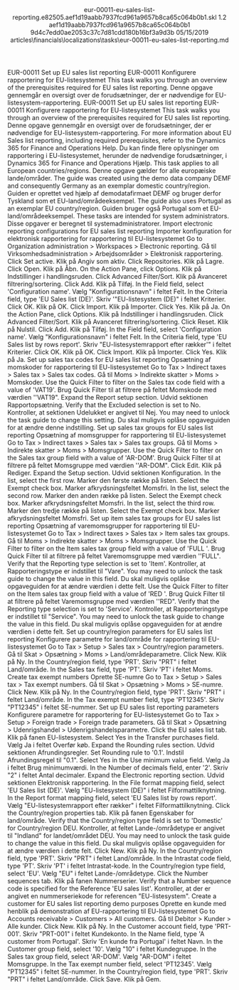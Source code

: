 <?xml version="1.0" encoding="UTF-8"?>
<xliff xmlns:logoport="urn:logoport:xliffeditor:xliff-extras:1.0" xmlns:tilt="urn:logoport:xliffeditor:tilt-non-translatables:1.0" xmlns:xsi="http://www.w3.org/2001/XMLSchema-instance" xmlns="urn:oasis:names:tc:xliff:document:1.2" xmlns:xliffext="urn:microsoft:content:schema:xliffextensions" version="1.2" xsi:schemaLocation="urn:oasis:names:tc:xliff:document:1.2 xliff-core-1.2-transitional.xsd">
  <file datatype="xml" source-language="en-US" original="eur-00011-eu-sales-list-reporting.md" target-language="da-DK">
    <header>
      <tool tool-company="Microsoft" tool-version="1.0-7889195" tool-name="mdxliff" tool-id="mdxliff"/>
      <xliffext:skl_file_name>eur-00011-eu-sales-list-reporting.e82505.aef1d19aabb7937fcd961a9657b8ca65c064b0b1.skl</xliffext:skl_file_name>
      <xliffext:version>1.2</xliffext:version>
      <xliffext:ms.openlocfilehash>aef1d19aabb7937fcd961a9657b8ca65c064b0b1</xliffext:ms.openlocfilehash>
      <xliffext:ms.sourcegitcommit>9d4c7edd0ae2053c37c7d81cdd180b16bf3a9d3b</xliffext:ms.sourcegitcommit>
      <xliffext:ms.lasthandoff>05/15/2019</xliffext:ms.lasthandoff>
      <xliffext:ms.openlocfilepath>articles\financials\localizations\tasks\eur-00011-eu-sales-list-reporting.md</xliffext:ms.openlocfilepath>
    </header>
    <body>
      <group extype="content" id="content">
        <trans-unit xml:space="preserve" translate="yes" id="101" restype="x-metadata">
          <source>EUR-00011 Set up EU sales list reporting</source>
        <target logoport:matchpercent="101" state="translated" state-qualifier="leveraged-tm">EUR-00011 Konfigurere rapportering for EU-listesystemet</target></trans-unit>
        <trans-unit xml:space="preserve" translate="yes" id="102" restype="x-metadata">
          <source>This task walks you through an overview of the prerequisites required for EU sales list reporting.</source>
        <target logoport:matchpercent="101" state="translated" state-qualifier="leveraged-tm">Denne opgave gennemgår en oversigt over de forudsætninger, der er nødvendige for EU-listesystem-rapportering.</target></trans-unit>
        <trans-unit xml:space="preserve" translate="yes" id="103">
          <source>EUR-00011 Set up EU sales list reporting</source>
        <target logoport:matchpercent="101" state="translated" state-qualifier="leveraged-tm">EUR-00011 Konfigurere rapportering for EU-listesystemet</target></trans-unit>
        <trans-unit xml:space="preserve" translate="yes" id="104">
          <source>This task walks you through an overview of the prerequisites required for EU sales list reporting.</source>
        <target logoport:matchpercent="101" state="translated" state-qualifier="leveraged-tm">Denne opgave gennemgår en oversigt over de forudsætninger, der er nødvendige for EU-listesystem-rapportering.</target></trans-unit>
        <trans-unit xml:space="preserve" translate="yes" id="105">
          <source>For more information about EU Sales list reporting, including required prerequisites, refer to the Dynamics 365 for Finance and Operations Help.</source>
        <target logoport:matchpercent="101" state="translated" state-qualifier="leveraged-tm">Du kan finde flere oplysninger om rapportering i EU-listesystemet, herunder de nødvendige forudsætninger, i Dynamics 365 for Finance and Operations Hjælp.</target></trans-unit>
        <trans-unit xml:space="preserve" translate="yes" id="106">
          <source>This task applies to all European countries/regions.</source>
        <target logoport:matchpercent="101" state="translated" state-qualifier="leveraged-tm">Denne opgave gælder for alle europæiske lande/områder.</target></trans-unit>
        <trans-unit xml:space="preserve" translate="yes" id="107">
          <source>The guide was created using the demo data company DEMF and consequently Germany as an exemplar domestic country/region.</source>
        <target logoport:matchpercent="101" state="translated" state-qualifier="leveraged-tm">Guiden er oprettet ved hjælp af demodatafirmaet DEMF og bruger derfor Tyskland som et EU-land/områdeeksempel.</target></trans-unit>
        <trans-unit xml:space="preserve" translate="yes" id="108">
          <source>The guide also uses Portugal as an exemplar EU country/region.</source>
        <target logoport:matchpercent="101" state="translated" state-qualifier="leveraged-tm">Guiden bruger også Portugal som et EU-land/områdeeksempel.</target></trans-unit>
        <trans-unit xml:space="preserve" translate="yes" id="109">
          <source>These tasks are intended for system administrators.</source>
        <target logoport:matchpercent="101" state="translated" state-qualifier="leveraged-tm">Disse opgaver er beregnet til systemadministratorer.</target></trans-unit>
        <trans-unit xml:space="preserve" translate="yes" id="110">
          <source>Import electronic reporting configurations for EU sales list reporting</source>
        <target logoport:matchpercent="101" state="translated" state-qualifier="leveraged-tm">Importer konfiguration for elektronisk rapportering for rapportering til EU-listesystemet</target></trans-unit>
        <trans-unit xml:space="preserve" translate="yes" id="111">
          <source>Go to Organization administration &gt; Workspaces &gt; Electronic reporting.</source>
        <target logoport:matchpercent="101" state="translated" state-qualifier="leveraged-tm">Gå til Virksomhedsadministration &gt; Arbejdsområder &gt; Elektronisk rapportering.</target></trans-unit>
        <trans-unit xml:space="preserve" translate="yes" id="112">
          <source>Click Set active.</source>
        <target logoport:matchpercent="101" state="translated" state-qualifier="leveraged-tm">Klik på Angiv som aktiv.</target></trans-unit>
        <trans-unit xml:space="preserve" translate="yes" id="113">
          <source>Click Repositories.</source>
        <target logoport:matchpercent="101" state="translated" state-qualifier="leveraged-tm">Klik på Lagre.</target></trans-unit>
        <trans-unit xml:space="preserve" translate="yes" id="114">
          <source>Click Open.</source>
        <target logoport:matchpercent="101" state="translated" state-qualifier="leveraged-tm">Klik på Åbn.</target></trans-unit>
        <trans-unit xml:space="preserve" translate="yes" id="115">
          <source>On the Action Pane, click Options.</source>
        <target logoport:matchpercent="101" state="translated" state-qualifier="leveraged-tm">Klik på Indstillinger i handlingsruden.</target></trans-unit>
        <trans-unit xml:space="preserve" translate="yes" id="116">
          <source>Click Advanced Filter/Sort.</source>
        <target logoport:matchpercent="101" state="translated" state-qualifier="leveraged-tm">Klik på Avanceret filtrering/sortering.</target></trans-unit>
        <trans-unit xml:space="preserve" translate="yes" id="117">
          <source>Click Add.</source>
        <target logoport:matchpercent="101" state="translated" state-qualifier="leveraged-tm">Klik på Tilføj.</target></trans-unit>
        <trans-unit xml:space="preserve" translate="yes" id="118">
          <source>In the Field field, select 'Configuration name'.</source>
        <target logoport:matchpercent="101" state="translated" state-qualifier="leveraged-tm">Vælg "Konfigurationsnavn" i feltet Felt.</target></trans-unit>
        <trans-unit xml:space="preserve" translate="yes" id="119">
          <source>In the Criteria field, type 'EU Sales list (DE)'.</source>
        <target logoport:matchpercent="101" state="translated" state-qualifier="leveraged-tm">Skriv '"EU-listesystem (DE)" i feltet Kriterier.</target></trans-unit>
        <trans-unit xml:space="preserve" translate="yes" id="120">
          <source>Click OK.</source>
        <target logoport:matchpercent="101" state="translated" state-qualifier="leveraged-tm">Klik på OK.</target></trans-unit>
        <trans-unit xml:space="preserve" translate="yes" id="121">
          <source>Click Import.</source>
        <target logoport:matchpercent="101" state="translated" state-qualifier="leveraged-tm">Klik på Importer.</target></trans-unit>
        <trans-unit xml:space="preserve" translate="yes" id="122">
          <source>Click Yes.</source>
        <target logoport:matchpercent="101" state="translated" state-qualifier="leveraged-tm">Klik på Ja.</target></trans-unit>
        <trans-unit xml:space="preserve" translate="yes" id="123">
          <source>On the Action Pane, click Options.</source>
        <target logoport:matchpercent="101" state="translated" state-qualifier="leveraged-tm">Klik på Indstillinger i handlingsruden.</target></trans-unit>
        <trans-unit xml:space="preserve" translate="yes" id="124">
          <source>Click Advanced Filter/Sort.</source>
        <target logoport:matchpercent="101" state="translated" state-qualifier="leveraged-tm">Klik på Avanceret filtrering/sortering.</target></trans-unit>
        <trans-unit xml:space="preserve" translate="yes" id="125">
          <source>Click Reset.</source>
        <target logoport:matchpercent="101" state="translated" state-qualifier="leveraged-tm">Klik på Nulstil.</target></trans-unit>
        <trans-unit xml:space="preserve" translate="yes" id="126">
          <source>Click Add.</source>
        <target logoport:matchpercent="101" state="translated" state-qualifier="leveraged-tm">Klik på Tilføj.</target></trans-unit>
        <trans-unit xml:space="preserve" translate="yes" id="127">
          <source>In the Field field, select 'Configuration name'.</source>
        <target logoport:matchpercent="101" state="translated" state-qualifier="leveraged-tm">Vælg "Konfigurationsnavn" i feltet Felt.</target></trans-unit>
        <trans-unit xml:space="preserve" translate="yes" id="128">
          <source>In the Criteria field, type 'EU Sales list by rows report'.</source>
        <target logoport:matchpercent="101" state="translated" state-qualifier="leveraged-tm">Skriv "EU-listesystemrapport efter rækker'" i feltet Kriterier.</target></trans-unit>
        <trans-unit xml:space="preserve" translate="yes" id="129">
          <source>Click OK.</source>
        <target logoport:matchpercent="101" state="translated" state-qualifier="leveraged-tm">Klik på OK.</target></trans-unit>
        <trans-unit xml:space="preserve" translate="yes" id="130">
          <source>Click Import.</source>
        <target logoport:matchpercent="101" state="translated" state-qualifier="leveraged-tm">Klik på Importer.</target></trans-unit>
        <trans-unit xml:space="preserve" translate="yes" id="131">
          <source>Click Yes.</source>
        <target logoport:matchpercent="101" state="translated" state-qualifier="leveraged-tm">Klik på Ja.</target></trans-unit>
        <trans-unit xml:space="preserve" translate="yes" id="132">
          <source>Set up sales tax codes for EU sales list reporting</source>
        <target logoport:matchpercent="101" state="translated" state-qualifier="leveraged-tm">Opsætning af momskoder for rapportering til EU-listesystemet</target></trans-unit>
        <trans-unit xml:space="preserve" translate="yes" id="133">
          <source>Go to Tax &gt; Indirect taxes &gt; Sales tax &gt; Sales tax codes.</source>
        <target logoport:matchpercent="101" state="translated" state-qualifier="leveraged-tm">Gå til Moms &gt; Indirekte skatter &gt; Moms &gt; Momskoder.</target></trans-unit>
        <trans-unit xml:space="preserve" translate="yes" id="134">
          <source>Use the Quick Filter to filter on the Sales tax code field with a value of 'VAT19'.</source>
        <target logoport:matchpercent="101" state="translated" state-qualifier="leveraged-tm">Brug Quick Filter til at filtrere på feltet Momskode med værdien ''VAT19".</target></trans-unit>
        <trans-unit xml:space="preserve" translate="yes" id="135">
          <source>Expand the Report setup section.</source>
        <target logoport:matchpercent="101" state="translated" state-qualifier="leveraged-tm">Udvid sektionen Rapportopsætning.</target></trans-unit>
        <trans-unit xml:space="preserve" translate="yes" id="136">
          <source>Verify that the Excluded selection is set to No.</source>
        <target logoport:matchpercent="101" state="translated" state-qualifier="leveraged-tm">Kontroller, at sektionen Udelukket er angivet til Nej.</target></trans-unit>
        <trans-unit xml:space="preserve" translate="yes" id="137">
          <source>You may need to unlock the task guide to change this setting.</source>
        <target logoport:matchpercent="101" state="translated" state-qualifier="leveraged-tm">Du skal muligvis oplåse opgaveguiden for at ændre denne indstilling.</target></trans-unit>
        <trans-unit xml:space="preserve" translate="yes" id="138">
          <source>Set up sales tax groups for EU sales list reporting</source>
        <target logoport:matchpercent="101" state="translated" state-qualifier="leveraged-tm">Opsætning af momsgrupper for rapportering til EU-listesystemet</target></trans-unit>
        <trans-unit xml:space="preserve" translate="yes" id="139">
          <source>Go to Tax &gt; Indirect taxes &gt; Sales tax &gt; Sales tax groups.</source>
        <target logoport:matchpercent="101" state="translated" state-qualifier="leveraged-tm">Gå til Moms &gt; Indirekte skatter &gt; Moms &gt; Momsgrupper.</target></trans-unit>
        <trans-unit xml:space="preserve" translate="yes" id="140">
          <source>Use the Quick Filter to filter on the Sales tax group field with a value of 'AR-DOM'.</source>
        <target logoport:matchpercent="101" state="translated" state-qualifier="leveraged-tm">Brug Quick Filter til at filtrere på feltet Momsgruppe med værdien ''AR-DOM".</target></trans-unit>
        <trans-unit xml:space="preserve" translate="yes" id="141">
          <source>Click Edit.</source>
        <target logoport:matchpercent="101" state="translated" state-qualifier="leveraged-tm">Klik på Rediger.</target></trans-unit>
        <trans-unit xml:space="preserve" translate="yes" id="142">
          <source>Expand the Setup section.</source>
        <target logoport:matchpercent="101" state="translated" state-qualifier="leveraged-tm">Udvid sektionen Konfiguration.</target></trans-unit>
        <trans-unit xml:space="preserve" translate="yes" id="143">
          <source>In the list, select the first row.</source>
        <target logoport:matchpercent="101" state="translated" state-qualifier="leveraged-tm">Marker den første række på listen.</target></trans-unit>
        <trans-unit xml:space="preserve" translate="yes" id="144">
          <source>Select the Exempt check box.</source>
        <target logoport:matchpercent="101" state="translated" state-qualifier="leveraged-tm">Marker afkrydsningsfeltet Momsfri.</target></trans-unit>
        <trans-unit xml:space="preserve" translate="yes" id="145">
          <source>In the list, select the second row.</source>
        <target logoport:matchpercent="101" state="translated" state-qualifier="leveraged-tm">Marker den anden række på listen.</target></trans-unit>
        <trans-unit xml:space="preserve" translate="yes" id="146">
          <source>Select the Exempt check box.</source>
        <target logoport:matchpercent="101" state="translated" state-qualifier="leveraged-tm">Marker afkrydsningsfeltet Momsfri.</target></trans-unit>
        <trans-unit xml:space="preserve" translate="yes" id="147">
          <source>In the list, select the third row.</source>
        <target logoport:matchpercent="101" state="translated" state-qualifier="leveraged-tm">Marker den tredje række på listen.</target></trans-unit>
        <trans-unit xml:space="preserve" translate="yes" id="148">
          <source>Select the Exempt check box.</source>
        <target logoport:matchpercent="101" state="translated" state-qualifier="leveraged-tm">Marker afkrydsningsfeltet Momsfri.</target></trans-unit>
        <trans-unit xml:space="preserve" translate="yes" id="149">
          <source>Set up item sales tax groups for EU sales list reporting</source>
        <target logoport:matchpercent="101" state="translated" state-qualifier="leveraged-tm">Opsætning af varemomsgrupper for rapportering til EU-listesystemet</target></trans-unit>
        <trans-unit xml:space="preserve" translate="yes" id="150">
          <source>Go to Tax &gt; Indirect taxes &gt; Sales tax &gt; Item sales tax groups.</source>
        <target logoport:matchpercent="101" state="translated" state-qualifier="leveraged-tm">Gå til Moms &gt; Indirekte skatter &gt; Moms &gt; Momsgrupper.</target></trans-unit>
        <trans-unit xml:space="preserve" translate="yes" id="151">
          <source>Use the Quick Filter to filter on the Item sales tax group field with a value of 'FULL '.</source>
        <target logoport:matchpercent="101" state="translated" state-qualifier="leveraged-tm">Brug Quick Filter til at filtrere på feltet Varemomsgruppe med værdien ''FULL".</target></trans-unit>
        <trans-unit xml:space="preserve" translate="yes" id="152">
          <source>Verify that the Reporting type selection is set to 'Item'.</source>
        <target logoport:matchpercent="101" state="translated" state-qualifier="leveraged-tm">Kontroller, at Rapporteringstype er indstillet til "Vare".</target></trans-unit>
        <trans-unit xml:space="preserve" translate="yes" id="153">
          <source>You may need to unlock the task guide to change the value in this field.</source>
        <target logoport:matchpercent="101" state="translated" state-qualifier="leveraged-tm">Du skal muligvis oplåse opgaveguiden for at ændre værdien i dette felt.</target></trans-unit>
        <trans-unit xml:space="preserve" translate="yes" id="154">
          <source>Use the Quick Filter to filter on the Item sales tax group field with a value of 'RED '.</source>
        <target logoport:matchpercent="101" state="translated" state-qualifier="leveraged-tm">Brug Quick Filter til at filtrere på feltet Varemomsgruppe med værdien ''RED".</target></trans-unit>
        <trans-unit xml:space="preserve" translate="yes" id="155">
          <source>Verify that the Reporting type selection is set to 'Service'.</source>
        <target logoport:matchpercent="101" state="translated" state-qualifier="leveraged-tm">Kontroller, at Rapporteringstype er indstillet til "Service".</target></trans-unit>
        <trans-unit xml:space="preserve" translate="yes" id="156">
          <source>You may need to unlock the task guide to change the value in this field.</source>
        <target logoport:matchpercent="101" state="translated" state-qualifier="leveraged-tm">Du skal muligvis oplåse opgaveguiden for at ændre værdien i dette felt.</target></trans-unit>
        <trans-unit xml:space="preserve" translate="yes" id="157">
          <source>Set up country/region parameters for EU sales list reporting</source>
        <target logoport:matchpercent="101" state="translated" state-qualifier="leveraged-tm">Konfigurere parametre for land/område for rapportering til EU-listesystemet</target></trans-unit>
        <trans-unit xml:space="preserve" translate="yes" id="158">
          <source>Go to Tax &gt; Setup &gt; Sales tax &gt; Country/region parameters.</source>
        <target logoport:matchpercent="101" state="translated" state-qualifier="leveraged-tm">Gå til Skat &gt; Opsætning &gt; Moms &gt; Land/områdeparametre.</target></trans-unit>
        <trans-unit xml:space="preserve" translate="yes" id="159">
          <source>Click New.</source>
        <target logoport:matchpercent="101" state="translated" state-qualifier="leveraged-tm">Klik på Ny.</target></trans-unit>
        <trans-unit xml:space="preserve" translate="yes" id="160">
          <source>In the Country/region field, type 'PRT'.</source>
        <target logoport:matchpercent="101" state="translated" state-qualifier="leveraged-tm">Skriv "PRT" i feltet Land/område.</target></trans-unit>
        <trans-unit xml:space="preserve" translate="yes" id="161">
          <source>In the Sales tax field, type 'PT'.</source>
        <target logoport:matchpercent="101" state="translated" state-qualifier="leveraged-tm">Skriv 'PT' i feltet Moms.</target></trans-unit>
        <trans-unit xml:space="preserve" translate="yes" id="162">
          <source>Create tax exempt numbers</source>
        <target logoport:matchpercent="101" state="translated" state-qualifier="leveraged-tm">Oprette SE-numre</target></trans-unit>
        <trans-unit xml:space="preserve" translate="yes" id="163">
          <source>Go to Tax &gt; Setup &gt; Sales tax &gt; Tax exempt numbers.</source>
        <target logoport:matchpercent="101" state="translated" state-qualifier="leveraged-tm">Gå til Skat &gt; Opsætning &gt; Moms &gt; SE-numre.</target></trans-unit>
        <trans-unit xml:space="preserve" translate="yes" id="164">
          <source>Click New.</source>
        <target logoport:matchpercent="101" state="translated" state-qualifier="leveraged-tm">Klik på Ny.</target></trans-unit>
        <trans-unit xml:space="preserve" translate="yes" id="165">
          <source>In the Country/region field, type 'PRT'.</source>
        <target logoport:matchpercent="101" state="translated" state-qualifier="leveraged-tm">Skriv "PRT" i feltet Land/område.</target></trans-unit>
        <trans-unit xml:space="preserve" translate="yes" id="166">
          <source>In the Tax exempt number field, type 'PT12345'.</source>
        <target logoport:matchpercent="101" state="translated" state-qualifier="leveraged-tm">Skriv "PT12345" i feltet SE-nummer.</target></trans-unit>
        <trans-unit xml:space="preserve" translate="yes" id="167">
          <source>Set up EU sales list reporting parameters</source>
        <target logoport:matchpercent="101" state="translated" state-qualifier="leveraged-tm">Konfigurere parametre for rapportering for EU-listesystemet</target></trans-unit>
        <trans-unit xml:space="preserve" translate="yes" id="168">
          <source>Go to Tax &gt; Setup &gt; Foreign trade &gt; Foreign trade parameters.</source>
        <target logoport:matchpercent="101" state="translated" state-qualifier="leveraged-tm">Gå til Skat &gt; Opsætning &gt; Udenrigshandel &gt; Udenrigshandelsparametre.</target></trans-unit>
        <trans-unit xml:space="preserve" translate="yes" id="169">
          <source>Click the EU sales list tab.</source>
        <target logoport:matchpercent="101" state="translated" state-qualifier="leveraged-tm">Klik på fanen EU-listesystem.</target></trans-unit>
        <trans-unit xml:space="preserve" translate="yes" id="170">
          <source>Select Yes in the Transfer purchases field.</source>
        <target logoport:matchpercent="101" state="translated" state-qualifier="leveraged-tm">Vælg Ja i feltet Overfør køb.</target></trans-unit>
        <trans-unit xml:space="preserve" translate="yes" id="171">
          <source>Expand the Rounding rules section.</source>
        <target logoport:matchpercent="101" state="translated" state-qualifier="leveraged-tm">Udvid sektionen Afrundingsregler.</target></trans-unit>
        <trans-unit xml:space="preserve" translate="yes" id="172">
          <source>Set Rounding rule to '0.1'.</source>
        <target logoport:matchpercent="101" state="translated" state-qualifier="leveraged-tm">Indstil Afrundingsregel til "0.1".</target></trans-unit>
        <trans-unit xml:space="preserve" translate="yes" id="173">
          <source>Select Yes in the Use minimum value field.</source>
        <target logoport:matchpercent="101" state="translated" state-qualifier="leveraged-tm">Vælg Ja i feltet Brug minimumværdi.</target></trans-unit>
        <trans-unit xml:space="preserve" translate="yes" id="174">
          <source>In the Number of decimals field, enter '2'.</source>
        <target logoport:matchpercent="101" state="translated" state-qualifier="leveraged-tm">Skriv "2" i feltet Antal decimaler.</target></trans-unit>
        <trans-unit xml:space="preserve" translate="yes" id="175">
          <source>Expand the Electronic reporting section.</source>
        <target logoport:matchpercent="101" state="translated" state-qualifier="leveraged-tm">Udvid sektionen Elektronisk rapportering.</target></trans-unit>
        <trans-unit xml:space="preserve" translate="yes" id="176">
          <source>In the File format mapping field, select 'EU Sales list (DE)'.</source>
        <target logoport:matchpercent="101" state="translated" state-qualifier="leveraged-tm">Vælg "EU-listesystem (DE)" i feltet Filformattilknytning.</target></trans-unit>
        <trans-unit xml:space="preserve" translate="yes" id="177">
          <source>In the Report format mapping field, select 'EU Sales list by rows report'.</source>
        <target logoport:matchpercent="101" state="translated" state-qualifier="leveraged-tm">Vælg "EU-listesystemrapport efter rækker" i feltet Filformattilknytning.</target></trans-unit>
        <trans-unit xml:space="preserve" translate="yes" id="178">
          <source>Click the Country/region properties tab.</source>
        <target logoport:matchpercent="101" state="translated" state-qualifier="leveraged-tm">Klik på fanen Egenskaber for land/område.</target></trans-unit>
        <trans-unit xml:space="preserve" translate="yes" id="179">
          <source>Verify that the Country/region type field is set to 'Domestic' for Country/region DEU.</source>
        <target logoport:matchpercent="101" state="translated" state-qualifier="leveraged-tm">Kontroller, at feltet Lande-/områdetype er angivet til "Indland" for landet/området DEU.</target></trans-unit>
        <trans-unit xml:space="preserve" translate="yes" id="180">
          <source>You may need to unlock the task guide to change the value in this field.</source>
        <target logoport:matchpercent="101" state="translated" state-qualifier="leveraged-tm">Du skal muligvis oplåse opgaveguiden for at ændre værdien i dette felt.</target></trans-unit>
        <trans-unit xml:space="preserve" translate="yes" id="181">
          <source>Click New.</source>
        <target logoport:matchpercent="101" state="translated" state-qualifier="leveraged-tm">Klik på Ny.</target></trans-unit>
        <trans-unit xml:space="preserve" translate="yes" id="182">
          <source>In the Country/region field, type 'PRT'.</source>
        <target logoport:matchpercent="101" state="translated" state-qualifier="leveraged-tm">Skriv "PRT" i feltet Land/område.</target></trans-unit>
        <trans-unit xml:space="preserve" translate="yes" id="183">
          <source>In the Intrastat code field, type 'PT'.</source>
        <target logoport:matchpercent="101" state="translated" state-qualifier="leveraged-tm">Skriv 'PT' i feltet Intrastat-kode.</target></trans-unit>
        <trans-unit xml:space="preserve" translate="yes" id="184">
          <source>In the Country/region type field, select 'EU'.</source>
        <target logoport:matchpercent="101" state="translated" state-qualifier="leveraged-tm">Vælg "EU" i feltet Lande-/områdetype.</target></trans-unit>
        <trans-unit xml:space="preserve" translate="yes" id="185">
          <source>Click the Number sequences tab.</source>
        <target logoport:matchpercent="101" state="translated" state-qualifier="leveraged-tm">Klik på fanen Nummerserier.</target></trans-unit>
        <trans-unit xml:space="preserve" translate="yes" id="186">
          <source>Verify that a Number sequence code is specified for the Reference 'EU sales list'.</source>
        <target logoport:matchpercent="101" state="translated" state-qualifier="leveraged-tm">Kontroller, at der er angivet en nummerseriekode for referencen "EU-listesystem".</target></trans-unit>
        <trans-unit xml:space="preserve" translate="yes" id="187">
          <source>Create a customer for EU sales list reporting demo purposes</source>
        <target logoport:matchpercent="101" state="translated" state-qualifier="leveraged-tm">Oprette en kunde med henblik på demonstration af EU-rapportering til EU-listesystemet</target></trans-unit>
        <trans-unit xml:space="preserve" translate="yes" id="188">
          <source>Go to Accounts receivable &gt; Customers &gt; All customers.</source>
        <target logoport:matchpercent="101" state="translated" state-qualifier="leveraged-tm">Gå til Debitor &gt; Kunder &gt; Alle kunder.</target></trans-unit>
        <trans-unit xml:space="preserve" translate="yes" id="189">
          <source>Click New.</source>
        <target logoport:matchpercent="101" state="translated" state-qualifier="leveraged-tm">Klik på Ny.</target></trans-unit>
        <trans-unit xml:space="preserve" translate="yes" id="190">
          <source>In the Customer account field, type 'PRT-001'.</source>
        <target logoport:matchpercent="101" state="translated" state-qualifier="leveraged-tm">Skriv "PRT-001" i feltet Kundekonto.</target></trans-unit>
        <trans-unit xml:space="preserve" translate="yes" id="191">
          <source>In the Name field, type 'A customer from Portugal'.</source>
        <target logoport:matchpercent="101" state="translated" state-qualifier="leveraged-tm">Skriv 'En kunde fra Portugal' i feltet Navn.</target></trans-unit>
        <trans-unit xml:space="preserve" translate="yes" id="192">
          <source>In the Customer group field, select '10'.</source>
        <target logoport:matchpercent="101" state="translated" state-qualifier="leveraged-tm">Vælg "10" i feltet Kundegruppe.</target></trans-unit>
        <trans-unit xml:space="preserve" translate="yes" id="193">
          <source>In the Sales tax group field, select 'AR-DOM'.</source>
        <target logoport:matchpercent="101" state="translated" state-qualifier="leveraged-tm">Vælg "AR-DOM" i feltet Momsgruppe.</target></trans-unit>
        <trans-unit xml:space="preserve" translate="yes" id="194">
          <source>In the Tax exempt number field, select 'PT12345'.</source>
        <target logoport:matchpercent="101" state="translated" state-qualifier="leveraged-tm">Vælg "PT12345" i feltet SE-nummer.</target></trans-unit>
        <trans-unit xml:space="preserve" translate="yes" id="195">
          <source>In the Country/region field, type 'PRT'.</source>
        <target logoport:matchpercent="101" state="translated" state-qualifier="leveraged-tm">Skriv "PRT" i feltet Land/område.</target></trans-unit>
        <trans-unit xml:space="preserve" translate="yes" id="196">
          <source>Click Save.</source>
        <target logoport:matchpercent="101" state="translated" state-qualifier="leveraged-tm">Klik på Gem.</target></trans-unit>
      </group>
    </body>
  </file>
</xliff>